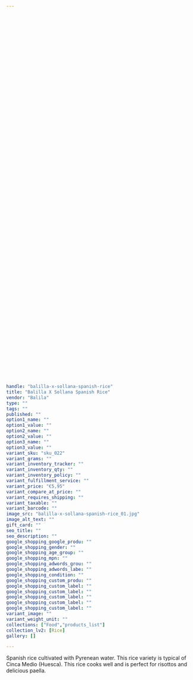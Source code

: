 ```yaml
---
 
 

 
 

 
 

 
 

 
 

 
 

 
 

 
 

 
 

 
 

 
 

 
 

 
 

 
 

 
 

 
 

 
 

 
 

 
 

 
 

 
 

 
 

 
 

handle: "balilla-x-sollana-spanish-rice"
title: "Balilla X Sollana Spanish Rice"
vendor: "Balila"
type: ""
tags: ""
published: ""
option1_name: ""
option1_value: ""
option2_name: ""
option2_value: ""
option3_name: ""
option3_value: ""
variant_sku: "sku_022"
variant_grams: ""
variant_inventory_tracker: ""
variant_inventory_qty: ""
variant_inventory_policy: ""
variant_fulfillment_service: ""
variant_price: "€5,95"
variant_compare_at_price: ""
variant_requires_shipping: ""
variant_taxable: ""
variant_barcode: ""
image_src: "balilla-x-sollana-spanish-rice_01.jpg"
image_alt_text: ""
gift_card: ""
seo_title: ""
seo_description: ""
google_shopping_google_produ: ""
google_shopping_gender: ""
google_shopping_age_group: ""
google_shopping_mpn: ""
google_shopping_adwords_grou: ""
google_shopping_adwords_labe: ""
google_shopping_condition: ""
google_shopping_custom_produ: ""
google_shopping_custom_label: ""
google_shopping_custom_label: ""
google_shopping_custom_label: ""
google_shopping_custom_label: ""
google_shopping_custom_label: ""
variant_image: ""
variant_weight_unit: ""
collections: ["Food","products_list"]
collection_lv2: [Rice]
gallery: []

---
```


Spanish rice cultivated with Pyrenean water. This rice variety is typical of Cinca Medio (Huesca). This rice cooks well and is perfect for risottos and delicious paella.
